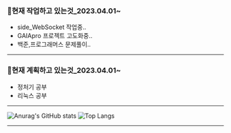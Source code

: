 ### 💬현재 작업하고 있는것_2023.04.01~

- side_WebSocket 작업중..
- GAIApro 프로젝트 고도화중..
- 백준,프로그래머스 문제풀이..
<hr>

### 💬현재 계획하고 있는것_2023.04.01~
- 정처기 공부
- 리눅스 공부
<hr>

![Anurag's GitHub stats](https://github-readme-stats.vercel.app/api?username=suminpark123&show_icons=true&theme=radical)
![ Top Langs ](https://github-readme-stats.vercel.app/api/top-langs/?username=suminpark123&layout=compact&theme=gotham)
<hr>
<!--
**suminpark123/suminpark123** is a ✨ _special_ ✨ repository because its `README.md` (this file) appears on your GitHub profile.

Here are some ideas to get you started:

- 🔭 I’m currently working on ...
- 🌱 I’m currently learning ...
- 👯 I’m looking to collaborate on ...
- 🤔 I’m looking for help with ...
- 💬 Ask me about ...
- 📫 How to reach me: ...
- 😄 Pronouns: ...
- ⚡ Fun fact: ...
👋
-->
